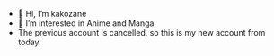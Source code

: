 - 👋 Hi, I’m kakozane
- 👀 I’m interested in Anime and Manga 
- The previous account is cancelled, so this is my new account from today
